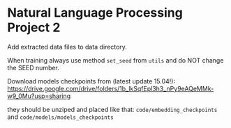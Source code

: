 # Natural Language Processing Project 2

Add extracted data files to data directory.

When training always use method `set_seed` from `utils` and do NOT change the SEED number.

Download models checkpoints from (latest update 15.04!): https://drive.google.com/drive/folders/1b_lkSqfEpl3h3_nPy9eAQeMMk-w9_0Mu?usp=sharing

they should be unziped and placed like that: `code/embedding_checkpoints` and `code/models/models_checkpoints`
